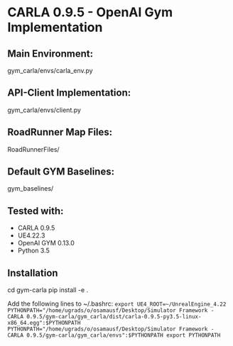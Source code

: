 # CARLA 0.9.5 - OpenAI Gym Implementation

## Main Environment:
gym_carla/envs/carla_env.py

## API-Client Implementation:
gym_carla/envs/client.py

## RoadRunner Map Files:
RoadRunnerFiles/

## Default GYM Baselines:
gym_baselines/

## Tested with:
- CARLA 0.9.5
- UE4.22.3
- OpenAI GYM 0.13.0
- Python 3.5

## Installation

cd gym-carla
pip install -e .

Add the following lines to ~/.bashrc:
`export UE4_ROOT=~/UnrealEngine_4.22
PYTHONPATH="/home/ugrads/o/osamausf/Desktop/Simulator Framework - CARLA 0.9.5/gym-carla/gym_carla/dist/carla-0.9.5-py3.5-linux-x86_64.egg":$PYTHONPATH
PYTHONPATH="/home/ugrads/o/osamausf/Desktop/Simulator Framework - CARLA 0.9.5/gym-carla/gym_carla/envs":$PYTHONPATH
export PYTHONPATH`
